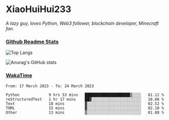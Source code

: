 # XiaoHuiHui233

*A lazy guy, loves Python, Web3 follower, blockchain developer, Minecraft fan.*

### [Github Readme Stats](https://github.com/anuraghazra/github-readme-stats)

![Top Langs](https://github-readme-stats.vercel.app/api/top-langs/?username=XiaoHuiHui233&layout=compact&theme=github_dark)

![Anurag's GitHub stats](https://github-readme-stats.vercel.app/api?username=XiaoHuiHui233&show_icons=true&theme=github_dark)

### [WakaTime](https://wakatime.com)

<!--START_SECTION:waka-->

```text
From: 17 March 2023 - To: 24 March 2023

Python             9 hrs 53 mins   ████████████████████▒░░░░   81.12 %
reStructuredText   1 hr 17 mins    ██▓░░░░░░░░░░░░░░░░░░░░░░   10.66 %
Text               18 mins         ▓░░░░░░░░░░░░░░░░░░░░░░░░   02.52 %
TOML               15 mins         ▓░░░░░░░░░░░░░░░░░░░░░░░░   02.10 %
Other              13 mins         ▒░░░░░░░░░░░░░░░░░░░░░░░░   01.88 %
```

<!--END_SECTION:waka-->
